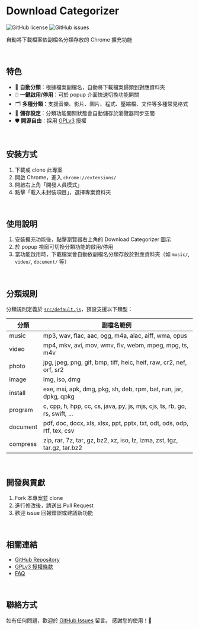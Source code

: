 # Download Categorizer
![GitHub license](https://img.shields.io/github/license/Zhenyu184/download-categorizer?style=flat-square) ![GitHub issues](https://img.shields.io/github/issues/Zhenyu184/download-categorizer?style=flat-square)

自動將下載檔案依副檔名分類存放的 Chrome 擴充功能

<br>

## 特色

- 🚀 **自動分類**：根據檔案副檔名，自動將下載檔案歸類到對應資料夾
- 🖱️ **一鍵啟用/停用**：可於 popup 介面快速切換功能開關
- 🗂️ **多種分類**：支援音樂、影片、圖片、程式、壓縮檔、文件等多種常見格式
- 💾 **儲存設定**：分類功能開關狀態會自動儲存於瀏覽器同步空間
- 🛡️ **開源自由**：採用 [GPLv3](LICENSE) 授權

<br>

## 安裝方式

1. 下載或 clone 此專案
2. 開啟 Chrome，進入 `chrome://extensions/`
3. 開啟右上角「開發人員模式」
4. 點擊「載入未封裝項目」，選擇專案資料夾

<br>

## 使用說明

1. 安裝擴充功能後，點擊瀏覽器右上角的 Download Categorizer 圖示
2. 於 popup 視窗可切換分類功能的啟用/停用
3. 當功能啟用時，下載檔案會自動依副檔名分類存放於對應資料夾（如 `music/`, `video/`, `document/` 等）

<br>

## 分類規則

分類規則定義於 [`src/default.js`](src/default.js)，預設支援以下類型：

| 分類      | 副檔名範例                                                                 |
|-----------|----------------------------------------------------------------------------|
| music     | mp3, wav, flac, aac, ogg, m4a, alac, aiff, wma, opus                       |
| video     | mp4, mkv, avi, mov, wmv, flv, webm, mpeg, mpg, ts, m4v                     |
| photo     | jpg, jpeg, png, gif, bmp, tiff, heic, heif, raw, cr2, nef, orf, sr2        |
| image     | img, iso, dmg                                                              |
| install   | exe, msi, apk, dmg, pkg, sh, deb, rpm, bat, run, jar, dpkg, qpkg           |
| program   | c, cpp, h, hpp, cc, cs, java, py, js, mjs, cjs, ts, rb, go, rs, swift, ... |
| document  | pdf, doc, docx, xls, xlsx, ppt, pptx, txt, odt, ods, odp, rtf, tex, csv    |
| compress  | zip, rar, 7z, tar, gz, bz2, xz, iso, lz, lzma, zst, tgz, tar.gz, tar.bz2   |

<br>

## 開發與貢獻

1. Fork 本專案並 clone
2. 進行修改後，請送出 Pull Request
3. 歡迎 issue 回報錯誤或建議新功能

<br>

## 相關連結

- [GitHub Repository](https://github.com/Zhenyu184/download-collector)
- [GPLv3 授權條款](LICENSE)
- [FAQ](docs/FAQ.md)

<br>

## 聯絡方式

如有任何問題，歡迎於 [GitHub Issues](https://github.com/Zhenyu184/download-collector/issues) 留言。
感謝您的使用！🎉
